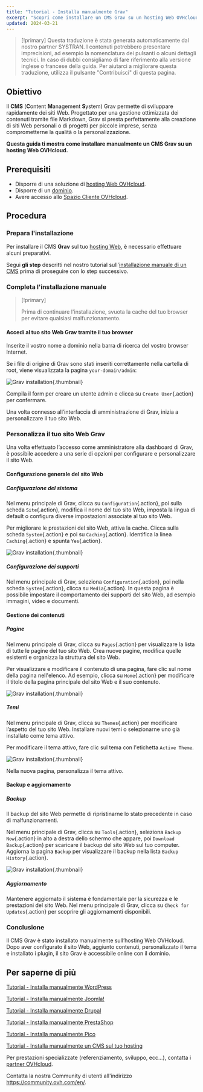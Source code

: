 ```yaml
---
title: "Tutorial - Installa manualmente Grav"
excerpt: "Scopri come installare un CMS Grav su un hosting Web OVHcloud"
updated: 2024-03-21
---
```


> [!primary]
> Questa traduzione è stata generata automaticamente dal nostro partner SYSTRAN. I contenuti potrebbero presentare imprecisioni, ad esempio la nomenclatura dei pulsanti o alcuni dettagli tecnici. In caso di dubbi consigliamo di fare riferimento alla versione inglese o francese della guida. Per aiutarci a migliorare questa traduzione, utilizza il pulsante "Contribuisci" di questa pagina.
>

## Obiettivo

Il **CMS** (**C**ontent **M**anagement **S**ystem) Grav permette di sviluppare rapidamente dei siti Web. Progettato per una gestione ottimizzata dei contenuti tramite file Markdown, Grav si presta perfettamente alla creazione di siti Web personali o di progetti per piccole imprese, senza comprometterne la qualità o la personalizzazione.

**Questa guida ti mostra come installare manualmente un CMS Grav su un hosting Web OVHcloud.**

## Prerequisiti

- Disporre di una soluzione di [hosting Web OVHcloud](https://www.ovhcloud.com/it/web-hosting/).
- Disporre di un [dominio](https://www.ovhcloud.com/it/domains/).
- Avere accesso allo [Spazio Cliente OVHcloud](https://www.ovh.com/auth/?action=gotomanager&from=https://www.ovh.it/&ovhSubsidiary=it).

## Procedura

### Prepara l'installazione

Per installare il CMS **Grav** sul tuo [hosting Web](https://www.ovhcloud.com/it/web-hosting/), è necessario effettuare alcuni preparativi.

Segui **gli step** descritti nel nostro tutorial sull'[installazione manuale di un CMS](/pages/web_cloud/web_hosting/cms_manual_installation) prima di proseguire con lo step successivo.

### Completa l'installazione manuale

> [!primary]
>
> Prima di continuare l'installazione, svuota la cache del tuo browser per evitare qualsiasi malfunzionamento.
>

#### Accedi al tuo sito Web Grav tramite il tuo browser

Inserite il vostro nome a dominio nella barra di ricerca del vostro browser Internet.

Se i file di origine di Grav sono stati inseriti correttamente nella cartella di root, viene visualizzata la pagina `your-domain/admin`:

![Grav installation](images/first_page_config.png){.thumbnail}

Compila il form per creare un utente admin e clicca su `Create User`{.action} per confermare.

Una volta connesso all’interfaccia di amministrazione di Grav, inizia a personalizzare il tuo sito Web.

### Personalizza il tuo sito Web Grav

Una volta effettuato l’accesso come amministratore alla dashboard di Grav, è possibile accedere a una serie di opzioni per configurare e personalizzare il sito Web.

#### Configurazione generale del sito Web

##### Configurazione del sistema

Nel menu principale di Grav, clicca su `Configuration`{.action}, poi sulla scheda `Site`{.action}, modifica il nome del tuo sito Web, imposta la lingua di default o configura diverse impostazioni associate al tuo sito Web.

Per migliorare le prestazioni del sito Web, attiva la cache. Clicca sulla scheda `System`{.action} e poi su `Caching`{.action}. Identifica la linea `Caching`{.action} e spunta `Yes`{.action}.

![Grav installation](images/activate_cache.png){.thumbnail}

##### Configurazione dei supporti

Nel menu principale di Grav, seleziona `Configuration`{.action}, poi nella scheda `System`{.action}, clicca su `Media`{.action}. In questa pagina è possibile impostare il comportamento dei supporti del sito Web, ad esempio immagini, video e documenti.

#### Gestione dei contenuti

##### Pagine

Nel menu principale di Grav, clicca su `Pages`{.action} per visualizzare la lista di tutte le pagine del tuo sito Web. Crea nuove pagine, modifica quelle esistenti e organizza la struttura del sito Web.

Per visualizzare e modificare il contenuto di una pagina, fare clic sul nome della pagina nell'elenco. Ad esempio, clicca su `Home`{.action} per modificare il titolo della pagina principale del sito Web e il suo contenuto.

![Grav installation](images/list_pages.png){.thumbnail}

##### Temi

Nel menu principale di Grav, clicca su `Themes`{.action} per modificare l’aspetto del tuo sito Web. Installare nuovi temi o selezionarne uno già installato come tema attivo.

Per modificare il tema attivo, fare clic sul tema con l'etichetta `Active Theme`.

![Grav installation](images/theme_active.png){.thumbnail}

Nella nuova pagina, personalizza il tema attivo.

#### Backup e aggiornamento

##### Backup

Il backup del sito Web permette di ripristinarne lo stato precedente in caso di malfunzionamenti.

Nel menu principale di Grav, clicca su `Tools`{.action}, seleziona `Backup Now`{.action} in alto a destra dello schermo che appare, poi `Download Backup`{.action} per scaricare il backup del sito Web sul tuo computer. Aggiorna la pagina `Backup` per visualizzare il backup nella lista `Backup History`{.action}.

![Grav installation](images/backup_history.png){.thumbnail}

##### Aggiornamento

Mantenere aggiornato il sistema è fondamentale per la sicurezza e le prestazioni del sito Web. Nel menu principale di Grav, clicca su `Check for Updates`{.action} per scoprire gli aggiornamenti disponibili.

### Conclusione

Il CMS Grav è stato installato manualmente sull’hosting Web OVHcloud. Dopo aver configurato il sito Web, aggiunto contenuti, personalizzato il tema e installato i plugin, il sito Grav è accessibile online con il dominio.

## Per saperne di più <a name="go-further"></a>

[Tutorial - Installa manualmente WordPress](/pages/web_cloud/web_hosting/cms_manual_installation_wordpress)

[Tutorial - Installa manualmente Joomla!](/pages/web_cloud/web_hosting/cms_manual_installation_joomla)

[Tutorial - Installa manualmente Drupal](/pages/web_cloud/web_hosting/cms_manual_installation_drupal)

[Tutorial - Installa manualmente PrestaShop](/pages/web_cloud/web_hosting/cms_manual_installation_prestashop)

[Tutorial - Installa manualmente Pico](/pages/web_cloud/web_hosting/cms_manual_installation_pico)

[Tutorial - Installa manualmente un CMS sul tuo hosting](/pages/web_cloud/web_hosting/cms_manual_installation)
 
Per prestazioni specializzate (referenziamento, sviluppo, ecc...), contatta i [partner OVHcloud](https://partner.ovhcloud.com/it/directory/).
 
Contatta la nostra Community di utenti all'indirizzo <https://community.ovh.com/en/>.